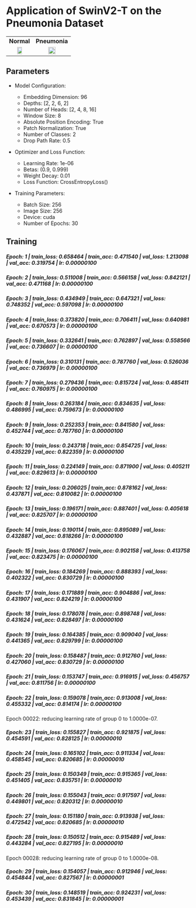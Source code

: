 # Application of SwinV2-T on the Pneumonia Dataset
<table>
  <tr>
    <td align="center"><strong>Normal</strong></td>
    <td align="center"><strong>Pneumonia</strong></td>
  </tr>
  <tr>
    <td align="center">
      <img src="https://github.com/oscarabreu/Pneumonia-SwinV2T/assets/99779654/c95a63f5-2705-41cc-b383-2ca2a6ede80d" width="48%">
    </td>
    <td align="center">
      <img src="https://github.com/oscarabreu/Pneumonia-SwinV2T/assets/99779654/2f8b9a58-2c07-4936-83bd-e3a40c504e4a" width="48%">
    </td>
  </tr>
</table>


## Parameters
- Model Configuration:
  - Embedding Dimension: 96
  - Depths: [2, 2, 6, 2]
  - Number of Heads: [2, 4, 8, 16]
  - Window Size: 8
  - Absolute Position Encoding: True
  - Patch Normalization: True
  - Number of Classes: 2
  - Drop Path Rate: 0.5
 
- Optimizer and Loss Function:
  - Learning Rate: 1e-06
  - Betas: (0.9, 0.999)
  - Weight Decay: 0.01
  - Loss Function: CrossEntropyLoss()

- Training Parameters:
  - Batch Size: 256
  - Image Size: 256
  - Device: cuda
  - Number of Epochs: 30

## Training
##### Epoch: 1 | train_loss: 0.658464 | train_acc: 0.471540 | val_loss: 1.213098 | val_acc: 0.319754 | lr: 0.00000100
##### Epoch: 2 | train_loss: 0.511008 | train_acc: 0.566158 | val_loss: 0.842121 | val_acc: 0.471168 | lr: 0.00000100
##### Epoch: 3 | train_loss: 0.434949 | train_acc: 0.647321 | val_loss: 0.748352 | val_acc: 0.597098 | lr: 0.00000100
##### Epoch: 4 | train_loss: 0.373820 | train_acc: 0.706411 | val_loss: 0.640981 | val_acc: 0.670573 | lr: 0.00000100
##### Epoch: 5 | train_loss: 0.332641 | train_acc: 0.762897 | val_loss: 0.558566 | val_acc: 0.736607 | lr: 0.00000100
##### Epoch: 6 | train_loss: 0.310131 | train_acc: 0.787760 | val_loss: 0.526036 | val_acc: 0.736979 | lr: 0.00000100
##### Epoch: 7 | train_loss: 0.279436 | train_acc: 0.815724 | val_loss: 0.485411 | val_acc: 0.760975 | lr: 0.00000100
##### Epoch: 8 | train_loss: 0.263184 | train_acc: 0.834635 | val_loss: 0.486995 | val_acc: 0.759673 | lr: 0.00000100
##### Epoch: 9 | train_loss: 0.252353 | train_acc: 0.841580 | val_loss: 0.452744 | val_acc: 0.787760 | lr: 0.00000100
##### Epoch: 10 | train_loss: 0.243718 | train_acc: 0.854725 | val_loss: 0.435229 | val_acc: 0.822359 | lr: 0.00000100
##### Epoch: 11 | train_loss: 0.224149 | train_acc: 0.871900 | val_loss: 0.405211 | val_acc: 0.829613 | lr: 0.00000100
##### Epoch: 12 | train_loss: 0.206025 | train_acc: 0.878162 | val_loss: 0.437871 | val_acc: 0.810082 | lr: 0.00000100
##### Epoch: 13 | train_loss: 0.196171 | train_acc: 0.887401 | val_loss: 0.405618 | val_acc: 0.825707 | lr: 0.00000100
##### Epoch: 14 | train_loss: 0.190114 | train_acc: 0.895089 | val_loss: 0.432887 | val_acc: 0.818266 | lr: 0.00000100
##### Epoch: 15 | train_loss: 0.176067 | train_acc: 0.902158 | val_loss: 0.413758 | val_acc: 0.823475 | lr: 0.00000100
##### Epoch: 16 | train_loss: 0.184269 | train_acc: 0.888393 | val_loss: 0.402322 | val_acc: 0.830729 | lr: 0.00000100
##### Epoch: 17 | train_loss: 0.171889 | train_acc: 0.904886 | val_loss: 0.431907 | val_acc: 0.824219 | lr: 0.00000100
##### Epoch: 18 | train_loss: 0.178078 | train_acc: 0.898748 | val_loss: 0.431624 | val_acc: 0.828497 | lr: 0.00000100
##### Epoch: 19 | train_loss: 0.164385 | train_acc: 0.909040 | val_loss: 0.441365 | val_acc: 0.829799 | lr: 0.00000100
##### Epoch: 20 | train_loss: 0.158487 | train_acc: 0.912760 | val_loss: 0.427060 | val_acc: 0.830729 | lr: 0.00000100
##### Epoch: 21 | train_loss: 0.153747 | train_acc: 0.916915 | val_loss: 0.456757 | val_acc: 0.811756 | lr: 0.00000100
##### Epoch: 22 | train_loss: 0.159078 | train_acc: 0.913008 | val_loss: 0.455332 | val_acc: 0.814174 | lr: 0.00000100

Epoch 00022: reducing learning rate of group 0 to 1.0000e-07.

##### Epoch: 23 | train_loss: 0.155827 | train_acc: 0.921875 | val_loss: 0.454591 | val_acc: 0.828125 | lr: 0.00000010
##### Epoch: 24 | train_loss: 0.165102 | train_acc: 0.911334 | val_loss: 0.458545 | val_acc: 0.820685 | lr: 0.00000010
##### Epoch: 25 | train_loss: 0.150349 | train_acc: 0.915365 | val_loss: 0.451405 | val_acc: 0.835751 | lr: 0.00000010
##### Epoch: 26 | train_loss: 0.155043 | train_acc: 0.917597 | val_loss: 0.449801 | val_acc: 0.820312 | lr: 0.00000010
##### Epoch: 27 | train_loss: 0.151180 | train_acc: 0.913938 | val_loss: 0.472542 | val_acc: 0.820685 | lr: 0.00000010
##### Epoch: 28 | train_loss: 0.150512 | train_acc: 0.915489 | val_loss: 0.443284 | val_acc: 0.827195 | lr: 0.00000010

Epoch 00028: reducing learning rate of group 0 to 1.0000e-08.

##### Epoch: 29 | train_loss: 0.154057 | train_acc: 0.912946 | val_loss: 0.454844 | val_acc: 0.827567 | lr: 0.00000001
##### Epoch: 30 | train_loss: 0.148519 | train_acc: 0.924231 | val_loss: 0.453439 | val_acc: 0.831845 | lr: 0.00000001
